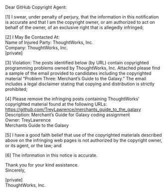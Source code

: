 Dear GitHub Copyright Agent:  [1] I swear, under penalty of perjury, that the information in this notification is accurate and that I am the copyright owner, or am authorized to act on behalf of the owner, of an exclusive right that is allegedly infringed;[2] I May Be Contacted At:  Name of Injured Party: ThoughtWorks, Inc.  Company: ThoughtWorks, Inc.  [private][3] Violation: The posts identified below (by URL) contain copyrighted programming problems owned by ThoughtWorks, Inc. Attached please find a sample of the email provided to candidates including the copyrighted material “Problem Three: Merchant’s Guide to the Galaxy.” The email includes a legal disclaimer stating that copying and distribution is strictly prohibited;  [4] Please remove the infringing posts containing ThoughtWorks’ copyrighted material found at the following URLs:https://github.com/TreyLawrence/merchants_guide_to_the_galaxyDescription: Merchant’s Guide for Galaxy coding assignment  Owner: TreyLawrence  Merchants Guide to the Galaxy  
[5] I have a good faith belief that use of the copyrighted materials described above on the infringing web pages is not authorized by the copyright owner, or its agent, or the law; and  
[6] The information in this notice is accurate.
Thank you for your kind assistance.  Sincerely,[private]  ThoughtWorks, Inc.